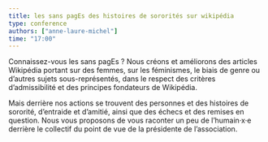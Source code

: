 ```yaml
---
title: les sans pagEs des histoires de sororités sur wikipédia
type: conference
authors: ["anne-laure-michel"]
time: "17:00"
---
```


Connaissez-vous les sans pagEs&nbsp;? 
Nous créons et améliorons des articles Wikipédia portant sur des femmes, sur les féminismes, le biais de genre ou d’autres sujets sous-représentés, dans le respect des critères d’admissibilité et des principes fondateurs de Wikipédia. 

Mais derrière nos actions se trouvent des personnes et des histoires de sororité, d’entraide et d’amitié, ainsi que des échecs et des remises en question. Nous vous proposons de vous raconter un peu de l’humain·x·e derrière le collectif du point de vue de la présidente de l’association.
